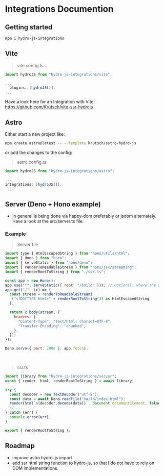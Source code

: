 # Integrations Documention

## Getting started  
```sh
npm i hydro-js-integrations
```


## Vite
> vite.config.ts
```js
import hydroJS from "hydro-js-integrations/vite";

...
  plugins: [hydroJS()],
...
```
Have a look here for an Integration with Vite: https://github.com/Krutsch/vite-ssr-hydrojs

## Astro
Either start a new project like:
```sh
npm create astro@latest -- --template krutsch/astro-hydro-js
```
or add the changes to the config:
> astro.config.ts
```js
import hydroJS from "hydro-js-integrations/astro";

...
integrations: [hydroJS()],
...
```

## Server (Deno + Hono example)
- In general is being done via happy-dom preferably or jsdom alternately. Have a look at the src/server.ts file.

### Example
> Server file
```js
import type { HtmlEscapedString } from "hono/utils/html";
import { Hono } from "hono";
import { serveStatic } from "hono/deno";
import { renderToReadableStream } from "hono/jsx/streaming";
import { renderRootToString } from "./ssr.ts";

const app = new Hono();
app.use("*", serveStatic({ root: "/build" })); // Optional: where the static files are
app.get("/", (c) => {
  const stream = renderToReadableStream(
   ("<!DOCTYPE html>" + renderRootToString()) as HtmlEscapedString
  );

  return c.body(stream, {
    headers: {
      "Content-Type": "text/html; charset=UTF-8",
      "Transfer-Encoding": "chunked",
    },
  });
});

Deno.serve({ port: 3000 }, app.fetch);
```
<br>

> ssr.ts
```js
import library from "hydro-js-integrations/server";
const { render, html, renderRootToString } = await library;

try {
  const decoder = new TextDecoder("utf-8");
  const data = await Deno.readFile("build/index.html");
  render(html`${decoder.decode(data)}`, document.documentElement, false);
  // ...
} catch (err) {
  console.error(err);
}

export { renderRootToString };
```

## Roadmap
- improve astro hydro-js import
- add ssr html string function to hydro-js, so that I do not have to rely on DOM implementations.